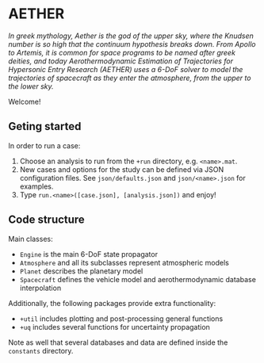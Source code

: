 # AETHER

*In greek mythology, Aether is the god of the upper sky, where the Knudsen number is so high that the continuum hypothesis breaks down. From Apollo to Artemis, it is common for space programs to be named after greek deities, and today Aerothermodynamic Estimation of Trajectories for Hypersonic Entry Research (AETHER) uses a 6-DoF solver to model the trajectories of spacecraft as they enter the atmosphere, from the upper to the lower sky.*

Welcome!

## Geting started

In order to run a case:
1. Choose an analysis to run from the `+run` directory, e.g. `<name>.mat`.
2. New cases and options for the study can be defined via JSON configuration files. See `json/defaults.json` and `json/<name>.json` for examples.
3. Type `run.<name>([case.json], [analysis.json])` and enjoy!

## Code structure

Main classes:
- `Engine` is the main 6-DoF state propagator
- `Atmosphere` and all its subclasses represent atmospheric models
- `Planet` describes the planetary model
- `Spacecraft` defines the vehicle model and aerothermodynamic database interpolation

Additionally, the following packages provide extra functionality:
- `+util` includes plotting and post-processing general functions
- `+uq` includes several functions for uncertainty propagation

Note as well that several databases and data are defined inside the `constants` directory.
